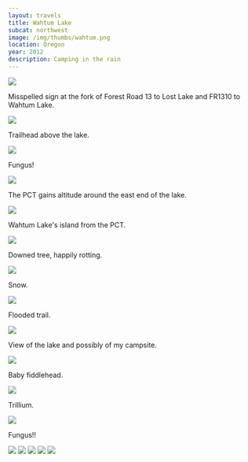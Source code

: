 ```yaml
---
layout: travels
title: Wahtum Lake
subcat: northwest
image: /img/thumbs/wahtum.png
location: Oregon
year: 2012
description: Camping in the rain
---
```


 <img src="https://lh6.googleusercontent.com/-8qT29RmXGuM/UcZVYiDOY8I/AAAAAAAAFHE/ua5wqpn3v2o/w648-h486-no/DSCF4101..postable.jpg">

Misspelled sign at the fork of Forest Road 13 to Lost Lake and FR1310 to Wahtum Lake. 

 <img src="https://lh4.googleusercontent.com/-V_jPDZKZhjI/UcZVVF--0kI/AAAAAAAAFE4/HhCkRPiOb8I/w648-h486-no/DSCF4048..postable.jpg">

Trailhead above the lake.

 <img src="https://lh4.googleusercontent.com/-MkpI5FuZatY/UcZVVMV6I7I/AAAAAAAAFFE/knuaBU0fjxI/w648-h486-no/DSCF4050..postable.jpg">

Fungus!

 <img src="https://lh5.googleusercontent.com/-oPZD_dJ4EBo/UcZVVM1ft1I/AAAAAAAAFE8/NC5M9WTgll0/w648-h486-no/DSCF4051..postable.jpg">

The PCT gains altitude around the east end of the lake.

 <img src="https://lh4.googleusercontent.com/-RtJW1ZntVrA/UcZVVfite-I/AAAAAAAAFFI/qwFv0mC9fBs/w648-h486-no/DSCF4052..postable.jpg">

Wahtum Lake's island from the PCT.

 <img src="https://lh6.googleusercontent.com/-F8ffI9bY7cc/UcZVV1jJhII/AAAAAAAAFFc/baIMUVYfdBY/w648-h486-no/DSCF4054..postable.jpg">

Downed tree, happily rotting.

 <img src="https://lh4.googleusercontent.com/-xaFBk9I-qKk/UcZVWcF-gPI/AAAAAAAAFFs/czss5VJ7fkU/w374-h498-no/DSCF4060..postable.jpg">

Snow.

 <img src="https://lh3.googleusercontent.com/-K5hHZEgUKyg/UcZVWXmVJOI/AAAAAAAAFF0/4C5kKCNzCnM/w374-h498-no/DSCF4067..postable.jpg">

Flooded trail.

 <img src="https://lh4.googleusercontent.com/-emYYVKhzDgo/UcZVWkmYYBI/AAAAAAAAFGM/R-V7aE8Ostg/w648-h486-no/DSCF4069..postable.jpg">

View of the lake and possibly of my campsite.

 <img src="https://lh6.googleusercontent.com/-avNdy6thejs/UcZVW1Ap9lI/AAAAAAAAFGE/Hc5JY2ejq5M/w648-h486-no/DSCF4077..postable.jpg">

Baby fiddlehead.

 <img src="https://lh4.googleusercontent.com/-91N4sZQ7qjU/UcZVXNhXcWI/AAAAAAAAFHQ/6KBL8_lBcC8/w374-h498-no/DSCF4080..postable.jpg">

Trillium.

 <img src="https://lh4.googleusercontent.com/-H0KzYa73H1g/UcZVXTTNlrI/AAAAAAAAFGU/I-GM4gevQao/w648-h486-no/DSCF4085..postable.jpg">

Fungus!!

 <img src="https://lh6.googleusercontent.com/-UWFONUwYabU/UcZVXtf3YrI/AAAAAAAAFGk/rQqOel_exzU/w374-h498-no/DSCF4089..postable.jpg">

 <img src="https://lh3.googleusercontent.com/-ikGhYuJJE7c/UcZVX9FaHrI/AAAAAAAAFGw/STcAMvMNmx0/w648-h486-no/DSCF4090..postable.jpg">

 <img src="https://lh3.googleusercontent.com/-rssDCpdieIY/UcZVX_wacYI/AAAAAAAAFG4/20OxVysDwh8/w648-h486-no/DSCF4091..postable.jpg">

 <img src="https://lh3.googleusercontent.com/-GRSpooZF1gk/UcZVYBYZ5SI/AAAAAAAAFG0/EuuM39n6G64/w648-h486-no/DSCF4092..postable.jpg">

 <img src="https://lh5.googleusercontent.com/-gTUeCUnmTtA/UcZVYRCm-8I/AAAAAAAAFHM/uoc1NgSSFXQ/w648-h486-no/DSCF4099..postable.jpg">

